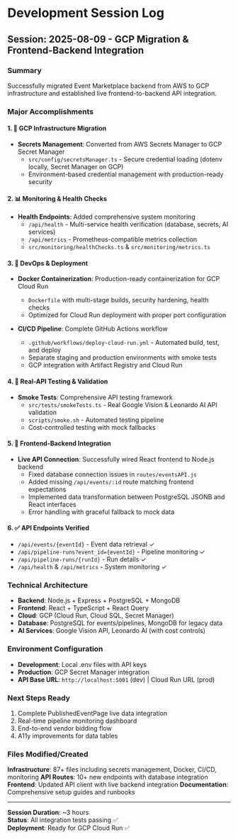 # Development Session Log

## Session: 2025-08-09 - GCP Migration & Frontend-Backend Integration

### Summary
Successfully migrated Event Marketplace backend from AWS to GCP infrastructure and established live frontend-to-backend API integration.

### Major Accomplishments

#### 1. 🔧 GCP Infrastructure Migration
- **Secrets Management**: Converted from AWS Secrets Manager to GCP Secret Manager
  - `src/config/secretsManager.ts` - Secure credential loading (dotenv locally, Secret Manager on GCP)
  - Environment-based credential management with production-ready security
  
#### 2. 📊 Monitoring & Health Checks
- **Health Endpoints**: Added comprehensive system monitoring
  - `/api/health` - Multi-service health verification (database, secrets, AI services)
  - `/api/metrics` - Prometheus-compatible metrics collection
  - `src/monitoring/healthChecks.ts` & `src/monitoring/metrics.ts`

#### 3. 🚀 DevOps & Deployment
- **Docker Containerization**: Production-ready containerization for GCP Cloud Run
  - `Dockerfile` with multi-stage builds, security hardening, health checks
  - Optimized for Cloud Run deployment with proper port configuration
  
- **CI/CD Pipeline**: Complete GitHub Actions workflow
  - `.github/workflows/deploy-cloud-run.yml` - Automated build, test, and deploy
  - Separate staging and production environments with smoke tests
  - GCP integration with Artifact Registry and Cloud Run

#### 4. 🧪 Real-API Testing & Validation
- **Smoke Tests**: Comprehensive API testing framework
  - `src/tests/smokeTests.ts` - Real Google Vision & Leonardo AI API validation
  - `scripts/smoke.sh` - Automated testing pipeline
  - Cost-controlled testing with mock fallbacks

#### 5. 🔗 Frontend-Backend Integration
- **Live API Connection**: Successfully wired React frontend to Node.js backend
  - Fixed database connection issues in `routes/eventsAPI.js`
  - Added missing `/api/events/:id` route matching frontend expectations
  - Implemented data transformation between PostgreSQL JSONB and React interfaces
  - Error handling with graceful fallback to mock data

#### 6. ✅ API Endpoints Verified
- `/api/events/{eventId}` - Event data retrieval ✓
- `/api/pipeline-runs?event_id={eventId}` - Pipeline monitoring ✓  
- `/api/pipeline-runs/{runId}` - Run details ✓
- `/api/health` & `/api/metrics` - System monitoring ✓

### Technical Architecture
- **Backend**: Node.js + Express + PostgreSQL + MongoDB
- **Frontend**: React + TypeScript + React Query
- **Cloud**: GCP (Cloud Run, Cloud SQL, Secret Manager)
- **Database**: PostgreSQL for events/pipelines, MongoDB for legacy data
- **AI Services**: Google Vision API, Leonardo AI (with cost controls)

### Environment Configuration
- **Development**: Local .env files with API keys
- **Production**: GCP Secret Manager integration
- **API Base URL**: `http://localhost:5001` (dev) | Cloud Run URL (prod)

### Next Steps Ready
1. Complete PublishedEventPage live data integration
2. Real-time pipeline monitoring dashboard
3. End-to-end vendor bidding flow
4. A11y improvements for data tables

### Files Modified/Created
**Infrastructure**: 87+ files including secrets management, Docker, CI/CD, monitoring
**API Routes**: 10+ new endpoints with database integration
**Frontend**: Updated API client with live backend integration
**Documentation**: Comprehensive setup guides and runbooks

---
**Session Duration**: ~3 hours  
**Status**: All integration tests passing ✅  
**Deployment**: Ready for GCP Cloud Run ✅